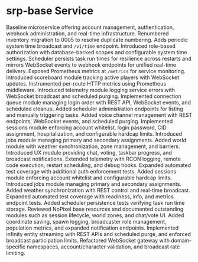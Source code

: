 # srp-base Service

Baseline microservice offering account management, authentication, webhook administration, and real-time infrastructure.
Renumbered inventory migration to 0005 to resolve duplicate numbering.
Adds periodic system time broadcast and `/v1/time` endpoint.
Introduced role-based authorization with database-backed scopes and configurable system time settings.
Scheduler persists task run times for resilience across restarts and mirrors WebSocket events to webhook endpoints for unified real-time delivery.
Exposed Prometheus metrics at `/metrics` for service monitoring.
Introduced scoreboard module tracking active players with WebSocket updates.
Instrumented per-route HTTP metrics using Prometheus middleware.
Introduced telemetry module logging service errors with WebSocket broadcast and scheduled purging.
Implemented connection queue module managing login order with REST API, WebSocket events, and scheduled cleanup.
Added scheduler administration endpoints for listing and manually triggering tasks.
Added voice channel management with REST endpoints, WebSocket events, and scheduled purging.
Implemented sessions module enforcing account whitelist, login password, CID assignment, hospitalization, and configurable hardcap limits.
Introduced jobs module managing primary and secondary assignments.
Added world module with weather synchronization, zone management, and barriers.
Introduced UX module providing chat, voting, taskbar progress, and broadcast notifications.
Extended telemetry with RCON logging, remote code execution, restart scheduling, and debug hooks.
Expanded automated test coverage with additional auth enforcement tests.
Added sessions module enforcing account whitelist and configurable hardcap limits.
Introduced jobs module managing primary and secondary assignments.
Added weather synchronization with REST control and real-time broadcast.
Expanded automated test coverage with readiness, info, and metrics endpoint tests.
Added scheduler persistence tests verifying task run time storage.
Reviewed NoPixel base resources and documented outstanding modules such as session lifecycle, world zones, and chat/vote UI.
Added coordinate saving, spawn logging, broadcaster role management, population metrics, and expanded notification endpoints.
Implemented infinity entity streaming with REST APIs and scheduled purge, and enforced broadcast participation limits.
Refactored WebSocket gateway with domain-specific namespaces, account/character validation, and broadcast rate limiting.